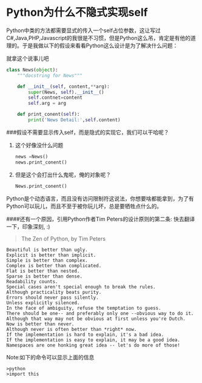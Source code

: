 # Python为什么不隐式实现self

Python中类的方法都需要显式的传入一个self占位参数，这让写过C#,Java,PHP,Javascript的我很是不习惯，但是Python这么吊，肯定是有他的道理的。于是我做以下的假设来看看Python这么设计是为了解决什么问题：

就拿这个说事儿吧
```python
class News(object):
    """docstring for News"""

    def __init__(self, content,**arg):
        super(News, self).__init__()
        self.contnet=content
        self.arg = arg

    def print_conent(self):
        print('News Detail:',self.content) 
```

###假设不需要显示传入self，而是隐式的实现它，我们可以干哈呢？

1. 这个好像没什么问题
    ```python
    news =News()
    news.print_conent()
    ```
2. 但是这个会打出什么鬼呢，俺的对象呢？
    ```python
    News.print_conent()
    ```

Python是个动态语言，而且没有访问限制符这说法，你想要啥都能拿到，为了有Python可以玩儿，而且不至于被你玩儿坏，总是要牺牲点什么的。

####还有一个原因，引用Python作者Tim Peters的设计原则的第二条:
快去翻译一下，印象深刻, :)
>The Zen of Python, by Tim Peters
 >
    Beautiful is better than ugly.
    Explicit is better than implicit.
    Simple is better than complex.
    Complex is better than complicated.
    Flat is better than nested.
    Sparse is better than dense.
    Readability counts.
    Special cases aren't special enough to break the rules.
    Although practicality beats purity.
    Errors should never pass silently.
    Unless explicitly silenced.
    In the face of ambiguity, refuse the temptation to guess.
    There should be one-- and preferably only one --obvious way to do it.
    Although that way may not be obvious at first unless you're Dutch.
    Now is better than never.
    Although never is often better than *right* now.
    If the implementation is hard to explain, it's a bad idea.
    If the implementation is easy to explain, it may be a good idea.
    Namespaces are one honking great idea -- let's do more of those!

Note:如下的命令可以显示上面的信息
```shell
>python
>import this
```